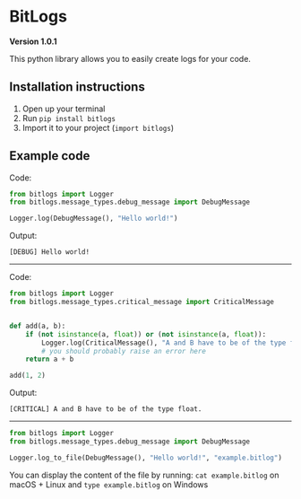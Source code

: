 # BitLogs
**Version 1.0.1**

This python library allows you to easily create logs for your code.

## Installation instructions
1. Open up your terminal
2. Run ```pip install bitlogs```
3. Import it to your project (```import bitlogs```)

## Example code
Code:
```python
from bitlogs import Logger
from bitlogs.message_types.debug_message import DebugMessage

Logger.log(DebugMessage(), "Hello world!")
```
Output:
```
[DEBUG] Hello world!
```
---
Code:
```python
from bitlogs import Logger
from bitlogs.message_types.critical_message import CriticalMessage


def add(a, b):
    if (not isinstance(a, float)) or (not isinstance(a, float)):
        Logger.log(CriticalMessage(), "A and B have to be of the type float.")
        # you should probably raise an error here
    return a + b

add(1, 2)
```
Output:
```
[CRITICAL] A and B have to be of the type float.
```
---
```python
from bitlogs import Logger
from bitlogs.message_types.debug_message import DebugMessage

Logger.log_to_file(DebugMessage(), "Hello world!", "example.bitlog")
```
You can display the content of the file by running: ```cat example.bitlog``` on macOS + Linux and ```type example.bitlog``` on Windows
